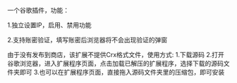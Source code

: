 一个谷歌插件，功能：

1.独立设置IP，启用、禁用功能

2.支持账密验证，填写账密后浏览器将不会出现验证的弹窗


由于没有发布到商店，该扩展不提供Crx格式文件，使用方式:
 1.下载源码
 2.打开谷歌浏览器，进入扩展程序页面，点击加载已解压的扩展程序，选择下载的源码文件夹即可
 3.也可以在扩展程序页面，直接拖入源码文件夹里的压缩包，即可安装